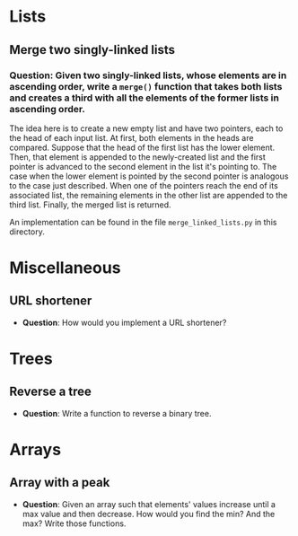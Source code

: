 # Lists

## Merge two singly-linked lists

### **Question**: Given two singly-linked lists, whose elements are in ascending order, write a `merge()` function that takes both lists and creates a third with all the elements of the former lists in ascending order.

The idea here is to create a new empty list and have two pointers, each to the
head of each input list. At first, both elements in the heads are compared.
Suppose that the head of the first list has the lower element. Then, that
element is appended to the newly-created list and the first pointer is
advanced to the second element in the list it's pointing to. The case when the
lower element is pointed by the second pointer is analogous to the case just
described. When one of the pointers reach the end of its associated list, the
remaining elements in the other list are appended to the third list. Finally,
the merged list is returned.

An implementation can be found in the file `merge_linked_lists.py` in this
directory.

# Miscellaneous

## URL shortener

* **Question**: How would you implement a URL shortener?

# Trees

## Reverse a tree

* **Question**: Write a function to reverse a binary tree.

# Arrays

## Array with a peak

* **Question**: Given an array such that elements' values increase until a max
  value and then decrease. How would you find the min? And the max? Write
  those functions.
